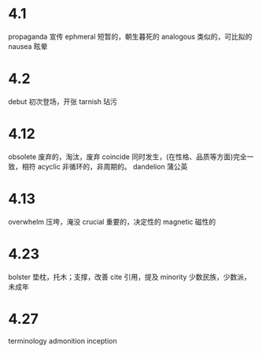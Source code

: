 # 4.1

propaganda 宣传
ephmeral 短暂的，朝生暮死的
analogous 类似的，可比拟的
nausea 眩晕

# 4.2

debut 初次登场，开张
tarnish 玷污

# 4.12

obsolete 废弃的，淘汰，废弃
coincide 同时发生，(在性格、品质等方面)完全一致，相符
acyclic 非循环的，非周期的。 
dandelion 蒲公英

# 4.13

overwhelm 压垮，淹没
crucial 重要的，决定性的
magnetic 磁性的

# 4.23

bolster 垫枕，托木；支撑，改善
cite 引用，提及
minority  少数民族，少数派，未成年
 
# 4.27

terminology 
admonition 
inception


